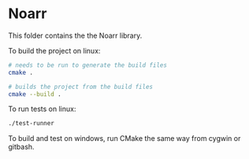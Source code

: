 # Noarr

This folder contains the the Noarr library.

To build the project on linux:

```sh
# needs to be run to generate the build files
cmake .

# builds the project from the build files
cmake --build .
```

To run tests on linux:

```sh
./test-runner
```

To build and test on windows, run CMake the same way from cygwin or gitbash.
